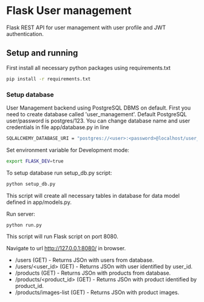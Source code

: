 # Flask User management 
Flask REST API for user management with user profile and JWT authentication.

## Setup and running
First install all necessary python packages using requirements.txt


```bash
pip install -r requirements.txt
```
### Setup database
User Management backend using PostgreSQL DBMS on default.
First you need to create database called 'user_management'. Default PostgreSQL user/password is postgres/123. You can change database name and user credentials in file app/database.py in line
```bash
SQLALCHEMY_DATABASE_URI = "postgres://<user>:<password>@localhost/user_management"
```

Set environment variable for Development mode:
```bash
export FLASK_DEV=true
```

To setup database run setup_db.py script:
```bash
python setup_db.py
```
This script will create all necessary tables in database for data model defined in app/models.py.

Run server:
```bash
python run.py
```
This script will run Flask script on port 8080.

Navigate to url http://127.0.0.1:8080/ in browser.

* /users (GET) - Returns JSOn with users from database.
* /users/<user_id> (GET) - Returns JSOn with user identified by user_id.
* /products (GET) - Returns JSOn with products from database.
* /products/<product_id> (GET) - Returns JSOn with product identified by product_id.
* /products/images-list (GET) - Returns JSOn with product images.
